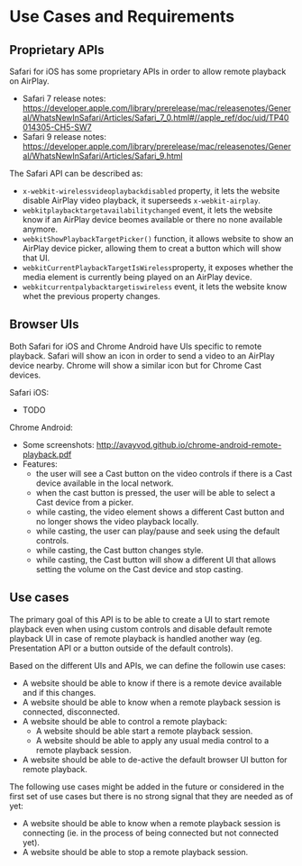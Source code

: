 # Use Cases and Requirements

## Proprietary APIs

Safari for iOS has some proprietary APIs in order to allow remote playback on AirPlay.
- Safari 7 release notes: https://developer.apple.com/library/prerelease/mac/releasenotes/General/WhatsNewInSafari/Articles/Safari_7_0.html#//apple_ref/doc/uid/TP40014305-CH5-SW7
- Safari 9 release notes: https://developer.apple.com/library/prerelease/mac/releasenotes/General/WhatsNewInSafari/Articles/Safari_9.html

The Safari API can be described as:
- ```x-webkit-wirelessvideoplaybackdisabled``` property, it lets the website disable AirPlay video playback, it superseeds ```x-webkit-airplay```.
- ```webkitplaybacktargetavailabilitychanged``` event, it lets the website know if an AirPlay device beomes available or there no none available anymore.
- ```webkitShowPlaybackTargetPicker()``` function, it allows website to show an AirPlay device picker, allowing them to creat a button which will show that UI.
- ```webkitCurrentPlaybackTargetIsWireless```property, it exposes whether the media element is currently being played on an AirPlay device.
- ```webkitcurrentpalybacktargetiswireless``` event, it lets the website know whet the previous property changes.


## Browser UIs

Both Safari for iOS and Chrome Android have UIs specific to remote playback. Safari will show an icon in order to send a video to an AirPlay device nearby. Chrome will show a similar icon but for Chrome Cast devices.

Safari iOS:
- TODO

Chrome Android:
- Some screenshots: http://avayvod.github.io/chrome-android-remote-playback.pdf
- Features:
  - the user will see a Cast button on the video controls if there is a Cast device available in the local network.
  - when the cast button is pressed, the user will be able to select a Cast device from a picker.
  - while casting, the video element shows a different Cast button and no longer shows the video playback locally.
  - while casting, the user can play/pause and seek using the default controls.
  - while casting, the Cast button changes style.
  - while casting, the Cast button will show a different UI that allows setting the volume on the Cast device and stop casting.

## Use cases

The primary goal of this API is to be able to create a UI to start remote playback even when using custom controls and disable default remote playback UI in case of remote playback is handled another way (eg. Presentation API or a button outside of the default controls).

Based on the different UIs and APIs, we can define the followin use cases:
- A website should be able to know if there is a remote device available and if this changes.
- A website should be able to know when a remote playback session is connected, disconnected.
- A website should be able to control a remote playback:
  - A website should be able start a remote playback session.
  - A website should be able to apply any usual media control to a remote playback session.
- A website should be able to de-active the default browser UI button for remote playback.

The following use cases might be added in the future or considered in the first set of use cases but there is no strong signal that they are needed as of yet:
- A website should be able to know when a remote playback session is connecting (ie. in the process of being connected but not connected yet).
- A website should be able to stop a remote playback session.
